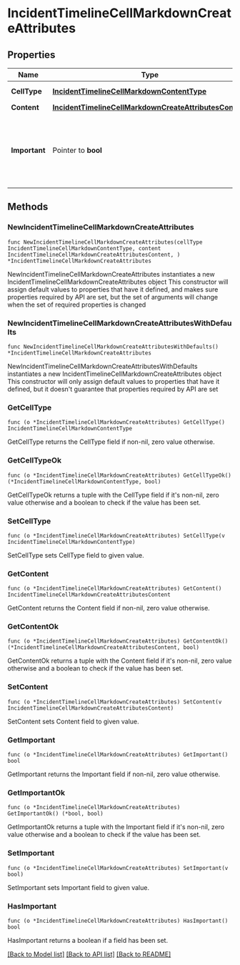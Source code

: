 # IncidentTimelineCellMarkdownCreateAttributes

## Properties

Name | Type | Description | Notes
---- | ---- | ----------- | ------
**CellType** | [**IncidentTimelineCellMarkdownContentType**](IncidentTimelineCellMarkdownContentType.md) |  | [default to INCIDENTTIMELINECELLMARKDOWNCONTENTTYPE_MARKDOWN]
**Content** | [**IncidentTimelineCellMarkdownCreateAttributesContent**](IncidentTimelineCellMarkdownCreateAttributesContent.md) |  | 
**Important** | Pointer to **bool** | A flag indicating whether the timeline cell is important and should be highlighted. | [optional] [default to false]

## Methods

### NewIncidentTimelineCellMarkdownCreateAttributes

`func NewIncidentTimelineCellMarkdownCreateAttributes(cellType IncidentTimelineCellMarkdownContentType, content IncidentTimelineCellMarkdownCreateAttributesContent, ) *IncidentTimelineCellMarkdownCreateAttributes`

NewIncidentTimelineCellMarkdownCreateAttributes instantiates a new IncidentTimelineCellMarkdownCreateAttributes object
This constructor will assign default values to properties that have it defined,
and makes sure properties required by API are set, but the set of arguments
will change when the set of required properties is changed

### NewIncidentTimelineCellMarkdownCreateAttributesWithDefaults

`func NewIncidentTimelineCellMarkdownCreateAttributesWithDefaults() *IncidentTimelineCellMarkdownCreateAttributes`

NewIncidentTimelineCellMarkdownCreateAttributesWithDefaults instantiates a new IncidentTimelineCellMarkdownCreateAttributes object
This constructor will only assign default values to properties that have it defined,
but it doesn't guarantee that properties required by API are set

### GetCellType

`func (o *IncidentTimelineCellMarkdownCreateAttributes) GetCellType() IncidentTimelineCellMarkdownContentType`

GetCellType returns the CellType field if non-nil, zero value otherwise.

### GetCellTypeOk

`func (o *IncidentTimelineCellMarkdownCreateAttributes) GetCellTypeOk() (*IncidentTimelineCellMarkdownContentType, bool)`

GetCellTypeOk returns a tuple with the CellType field if it's non-nil, zero value otherwise
and a boolean to check if the value has been set.

### SetCellType

`func (o *IncidentTimelineCellMarkdownCreateAttributes) SetCellType(v IncidentTimelineCellMarkdownContentType)`

SetCellType sets CellType field to given value.


### GetContent

`func (o *IncidentTimelineCellMarkdownCreateAttributes) GetContent() IncidentTimelineCellMarkdownCreateAttributesContent`

GetContent returns the Content field if non-nil, zero value otherwise.

### GetContentOk

`func (o *IncidentTimelineCellMarkdownCreateAttributes) GetContentOk() (*IncidentTimelineCellMarkdownCreateAttributesContent, bool)`

GetContentOk returns a tuple with the Content field if it's non-nil, zero value otherwise
and a boolean to check if the value has been set.

### SetContent

`func (o *IncidentTimelineCellMarkdownCreateAttributes) SetContent(v IncidentTimelineCellMarkdownCreateAttributesContent)`

SetContent sets Content field to given value.


### GetImportant

`func (o *IncidentTimelineCellMarkdownCreateAttributes) GetImportant() bool`

GetImportant returns the Important field if non-nil, zero value otherwise.

### GetImportantOk

`func (o *IncidentTimelineCellMarkdownCreateAttributes) GetImportantOk() (*bool, bool)`

GetImportantOk returns a tuple with the Important field if it's non-nil, zero value otherwise
and a boolean to check if the value has been set.

### SetImportant

`func (o *IncidentTimelineCellMarkdownCreateAttributes) SetImportant(v bool)`

SetImportant sets Important field to given value.

### HasImportant

`func (o *IncidentTimelineCellMarkdownCreateAttributes) HasImportant() bool`

HasImportant returns a boolean if a field has been set.


[[Back to Model list]](../README.md#documentation-for-models) [[Back to API list]](../README.md#documentation-for-api-endpoints) [[Back to README]](../README.md)


